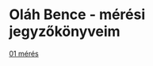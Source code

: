 # Oláh Bence - mérési jegyzőkönyveim

[01 mérés](https://bakker004.github.io/meresijegyzokony/06%20antenna%20teljesitmeny/antennameres)
